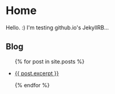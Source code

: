 ---
---
# Home
Hello. :) I'm testing github.io's JekyllRB...
## Blog
<ul>
  {% for post in site.posts %}
    <li>
      <a href="{{ post.url }}"><p>{{ post.excerpt }}</p></a>
    </li>
  {% endfor %}
</ul>
